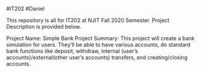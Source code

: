 #IT202
#Daniel

This repository is all for IT202 at NJIT Fall 2020 Semester.
Project Description is provided below. 

Project Name: Simple Bank
Project Summary: This project will create a bank simulation for users. They’ll be able to have various accounts, do standard bank functions like deposit, withdraw, internal (user’s accounts)/external(other user’s accounts) transfers, and creating/closing accounts.
